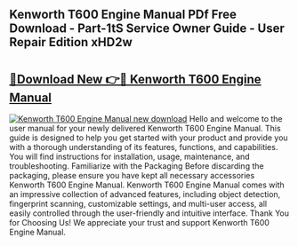 ## Kenworth T600 Engine Manual PDf Free Download - Part-1tS Service Owner Guide - User Repair Edition xHD2w

# <h2><a href="http://bc50932.oget.top/?id=Kenworth+T600+Engine+Manual">🔗Download New 👉🔴 Kenworth T600 Engine Manual</a></h2>

[![Kenworth T600 Engine Manual new download](https://i.imgur.com/5g1atiW.png)](http://bc50932.oget.top/?id=Kenworth+T600+Engine+Manual)
Hello and welcome to the user manual for your newly delivered Kenworth T600 Engine Manual. This guide is designed to help you get started with your product and provide you with a thorough understanding of its features, functions, and capabilities. You will find instructions for installation, usage, maintenance, and troubleshooting. Familiarize with the Packaging Before discarding the packaging, please ensure you have kept all necessary accessories Kenworth T600 Engine Manual. Kenworth T600 Engine Manual comes with an impressive collection of advanced features, including object detection, fingerprint scanning, customizable settings, and multi-user access, all easily controlled through the user-friendly and intuitive interface. Thank You for Choosing Us! We appreciate your trust and support Kenworth T600 Engine Manual.
